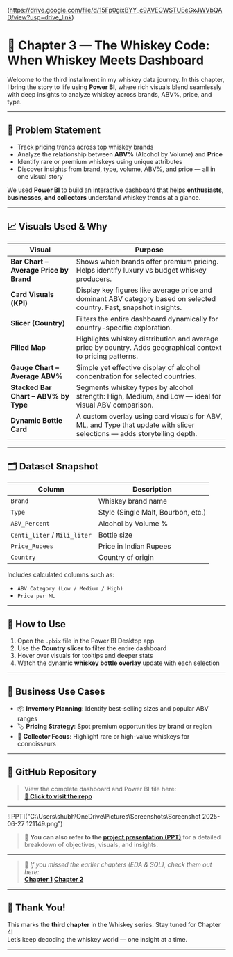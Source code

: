 (https://drive.google.com/file/d/15Fp0gixBYY_c9AVECWSTUEeGxJWVbQAD/view?usp=drive_link)

# 🥃 Chapter 3 — The Whiskey Code: When Whiskey Meets Dashboard

Welcome to the third installment in my whiskey data journey. In this chapter, I bring the story to life using **Power BI**, where rich visuals blend seamlessly with deep insights to analyze whiskey across brands, ABV%, price, and type.


---

## 🧠 Problem Statement

- Track pricing trends across top whiskey brands  
- Analyze the relationship between **ABV%** (Alcohol by Volume) and **Price**
- Identify rare or premium whiskeys using unique attributes
- Discover insights from brand, type, volume, ABV%, and price — all in one visual story

We used **Power BI** to build an interactive dashboard that helps **enthusiasts, businesses, and collectors** understand whiskey trends at a glance.

---

## 📈 Visuals Used & Why

| Visual | Purpose |
|--------|---------|
| **Bar Chart – Average Price by Brand** | Shows which brands offer premium pricing. Helps identify luxury vs budget whiskey producers. |
| **Card Visuals (KPI)** | Display key figures like average price and dominant ABV category based on selected country. Fast, snapshot insights. |
| **Slicer (Country)** | Filters the entire dashboard dynamically for country-specific exploration. |
| **Filled Map** | Highlights whiskey distribution and average price by country. Adds geographical context to pricing patterns. |
| **Gauge Chart – Average ABV%** | Simple yet effective display of alcohol concentration for selected countries. |
| **Stacked Bar Chart – ABV% by Type** | Segments whiskey types by alcohol strength: High, Medium, and Low — ideal for visual ABV comparison. |
| **Dynamic Bottle Card** | A custom overlay using card visuals for ABV, ML, and Type that update with slicer selections — adds storytelling depth. |

---

## 🗂️ Dataset Snapshot

| Column         | Description                        |
|----------------|------------------------------------|
| `Brand`        | Whiskey brand name                 |
| `Type`         | Style (Single Malt, Bourbon, etc.) |
| `ABV_Percent`  | Alcohol by Volume %                |
| `Centi_liter` / `Mili_liter` | Bottle size         |
| `Price_Rupees` | Price in Indian Rupees             |
| `Country`      | Country of origin                  |

Includes calculated columns such as:
- `ABV Category (Low / Medium / High)`
- `Price per ML`

---

## 🧩 How to Use

1. Open the `.pbix` file in the Power BI Desktop app
2. Use the **Country slicer** to filter the entire dashboard
3. Hover over visuals for tooltips and deeper stats
4. Watch the dynamic **whiskey bottle overlay** update with each selection

---

## 🎯 Business Use Cases

- 📦 **Inventory Planning**: Identify best-selling sizes and popular ABV ranges  
- 🏷 **Pricing Strategy**: Spot premium opportunities by brand or region  
- 🥃 **Collector Focus**: Highlight rare or high-value whiskeys for connoisseurs  

---

## 🔗 GitHub Repository

> View the complete dashboard and Power BI file here:  
**[🔗 Click to visit the repo](https://github.com/shubham132004/World-Whiskey-Analysis/tree/main/Whiskey_PowerBi)**

---
![PPT]("C:\Users\shubh\OneDrive\Pictures\Screenshots\Screenshot 2025-06-27 121149.png")
> 📌 **You can also refer to the [project presentation (PPT)](https://github.com/shubham132004/World-Whiskey-Analysis/blob/main/The%20whiskey%20code.pdf)** for a detailed breakdown of objectives, visuals, and insights.

---
> 📌 *If you missed the earlier chapters (EDA & SQL), check them out here:*  
> **[Chapter 1](https://github.com/shubham132004/World-Whiskey-Analysis/tree/main/Whiskey_EDA)**
> **[Chapter 2](https://github.com/shubham132004/World-Whiskey-Analysis/tree/main/Whiskey_SQL)**
---

## 👋 Thank You!

This marks the **third chapter** in the Whiskey series. Stay tuned for Chapter 4!  
Let’s keep decoding the whiskey world — one insight at a time.

---
